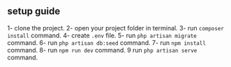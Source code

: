 ## setup guide
1- clone the project.
2- open your project folder in terminal.
3- run `composer install` command.
4- create `.env` file.
5- run `php artisan migrate` command.
6- run `php artisan db:seed` command.
7- run `npm install` command.
8- run `npm run dev` command.
9 run `php artisan serve` command.
